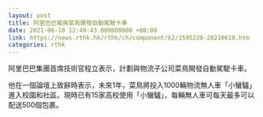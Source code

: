 ```yaml
---
layout: post
title: 阿里巴巴擬與菜鳥開發自動駕駛卡車
date: 2021-06-10 12:49:43.000000000 +08:00
link: https://news.rthk.hk/rthk/ch/component/k2/1595228-20210610.htm
categories: rthk
---
```


阿里巴巴集團首席技術官程立表示，計劃與物流子公司菜鳥開發自動駕駛卡車。

他在一個論壇上致辭時表示，未來1年，菜鳥將投入1000輛物流無人車「小蠻驢」進入校園和社區。現時已有15家高校使用「小蠻驢」，每輛無人車可每天最多可以配送500個包裹。
